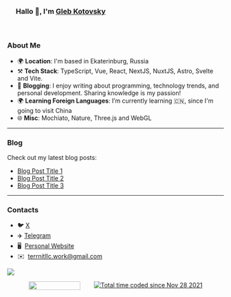 <div align="start" style="background-image: url('https://pic.longtao.fun/pics/24/8712160154167691113610916885165716016931_gopic_.gif'); background-size: cover; background-position: center; padding: 20px;">
    <h3>Hallo 👋, I'm <a href="https://terrnit.com">Gleb Kotovsky</a></h3>
</div>

### About Me

* 🌍 **Location**: I'm based in Ekaterinburg, Russia  
* ⚒️​  **Tech Stack**: TypeScript, Vue, React, NextJS, NuxtJS, Astro, Svelte and Vite.
* 📝 **Blogging**: I enjoy writing about programming, technology trends, and personal development. Sharing knowledge is my passion!  
* 🌍 **Learning Foreign Languages**: I’m currently learning 🇨🇳, since I'm going to visit China 
* 🌐 **Misc**: Mochiato, Nature, Three.js and WebGL  


---

### Blog

Check out my latest blog posts:
- [Blog Post Title 1](link-to-your-blog-post)
- [Blog Post Title 2](link-to-your-blog-post)
- [Blog Post Title 3](link-to-your-blog-post)

---

### Contacts

- 🐦​  [X](https://x.com/gaundergod)
- ✈️​  [Telegram](https://t.me/terrnit)
- 🖥️  [Personal Website](https://terrnit.com)
- ✉️  [terrnitllc.work@gmail.com](mailto:terrnitllc.work@gmail.com)

![](https://hit.yhype.me/github/profile?user_id=104818206)

<div style="display: flex; justify-content: center; gap: 2rem">
     <img src="https://komarev.com/ghpvc/?username=terrnitllc&color=orange"  width="120" height="20"/>    
     <a href="https://wakatime.com/@4016d1b7-d562-4259-b50d-efb21a5f523f">
         <img src="https://wakatime.com/badge/user/4016d1b7-d562-4259-b50d-efb21a5f523f.svg" alt="Total time coded since Nov 28 2021" />
     </a>
</div>
